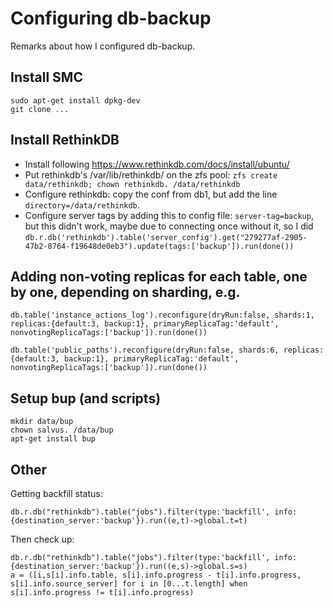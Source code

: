 # Configuring db-backup

Remarks about how I configured db-backup.

## Install SMC

    sudo apt-get install dpkg-dev
    git clone ...


## Install RethinkDB

- Install following https://www.rethinkdb.com/docs/install/ubuntu/
- Put rethinkdb's /var/lib/rethinkdb/ on the zfs pool: `zfs create data/rethinkdb; chown rethinkdb. /data/rethinkdb`
- Configure rethinkdb: copy the conf from db1, but add the line `directory=/data/rethinkdb`.
- Configure server tags by adding this to config file: `server-tag=backup`, but this didn't work, maybe due to connecting once without it, so I did `db.r.db('rethinkdb').table('server_config').get("279277af-2905-47b2-8764-f19648de0eb3").update(tags:['backup']).run(done())`

## Adding non-voting replicas for each table, one by one, depending on sharding, e.g.

    db.table('instance_actions_log').reconfigure(dryRun:false, shards:1, replicas:{default:3, backup:1}, primaryReplicaTag:'default', nonvotingReplicaTags:['backup']).run(done())

    db.table('public_paths').reconfigure(dryRun:false, shards:6, replicas:{default:3, backup:1}, primaryReplicaTag:'default', nonvotingReplicaTags:['backup']).run(done())

## Setup bup (and scripts)

    mkdir data/bup
    chown salvus. /data/bup
    apt-get install bup

## Other

Getting backfill status:

    db.r.db("rethinkdb").table("jobs").filter(type:'backfill', info:{destination_server:'backup'}).run((e,t)->global.t=t)

Then check up:

    db.r.db("rethinkdb").table("jobs").filter(type:'backfill', info:{destination_server:'backup'}).run((e,s)->global.s=s)
    a = ([i,s[i].info.table, s[i].info.progress - t[i].info.progress, s[i].info.source_server] for i in [0...t.length] when s[i].info.progress != t[i].info.progress)
